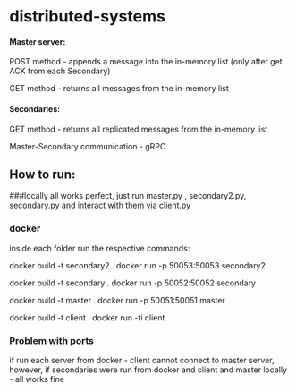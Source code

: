 # distributed-systems

#### Master server:

POST method - appends a message into the in-memory list (only after get ACK from each Secondary) 

GET method - returns all messages from the in-memory list



#### Secondaries:

GET method - returns all replicated messages from the in-memory list

Master-Secondary communication - gRPC.

## How to run:

###locally
all works perfect, just run master.py , secondary2.py, secondary.py and interact with them via client.py

### docker

inside each folder run the respective commands:

docker build -t secondary2 .
docker run -p 50053:50053 secondary2

docker build -t secondary .
docker run -p 50052:50052 secondary

docker build -t master .
docker run -p 50051:50051 master

docker build -t client .
docker run -ti client


### Problem with ports

if run each server from docker - client cannot connect to master server, however, if secondaries were run from docker and client and master locally - all works fine